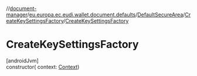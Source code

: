 //[document-manager](../../../../index.md)/[eu.europa.ec.eudi.wallet.document.defaults](../../index.md)/[DefaultSecureArea](../index.md)/[CreateKeySettingsFactory](index.md)/[CreateKeySettingsFactory](-create-key-settings-factory.md)

# CreateKeySettingsFactory

[androidJvm]\
constructor(
context: [Context](https://developer.android.com/reference/kotlin/android/content/Context.html))
